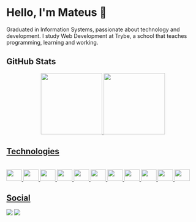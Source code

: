 # Hello, I'm Mateus 👋
Graduated in Information Systems, passionate about technology and development. I study Web Development at Trybe, a school that teaches programming, learning and working.
<!--
**mateusmsf94/mateusmsf94** is a ✨ _special_ ✨ repository because its `README.md` (this file) appears on your GitHub profile.

Here are some ideas to get you started:

- 🔭 I’m currently working on ...
- 🌱 I’m currently learning ...
- 👯 I’m looking to collaborate on ...
- 🤔 I’m looking for help with ...
- 💬 Ask me about ...
- 📫 How to reach me: ...
- 😄 Pronouns: ...
- ⚡ Fun fact: ...
-->
## GitHub Stats
<div align="center">
  <a href="https://github.com/mateusmsf94">
  <img height="160em" src="https://github-readme-stats.vercel.app/api?username=mateusmsf94&show_icons=true&theme=dracula&include_all_commits=true"/>
  <img height="160em" src="https://github-readme-stats.vercel.app/api/top-langs/?username=mateusmsf94&layout=compact&langs_count=7&theme=dracula"/>
</div>

## Technologies
<div style="display: inline_block"><br>
    <img height="30" width="40" src="https://cdn.jsdelivr.net/gh/devicons/devicon/icons/docker/docker-original.svg" />
    <img height="30" width="40" src="https://cdn.jsdelivr.net/gh/devicons/devicon/icons/express/express-original.svg" />
    <img height="30" width="40" src="https://cdn.jsdelivr.net/gh/devicons/devicon/icons/github/github-original.svg" />
    <img height="30" width="40" src="https://cdn.jsdelivr.net/gh/devicons/devicon/icons/javascript/javascript-original.svg" />
    <img height="30" width="40" src="https://cdn.jsdelivr.net/gh/devicons/devicon/icons/linux/linux-original.svg" />
    <img height="30" width="40" src="https://cdn.jsdelivr.net/gh/devicons/devicon/icons/mysql/mysql-original.svg" />
    <img height="30" width="40" src="https://cdn.jsdelivr.net/gh/devicons/devicon/icons/nodejs/nodejs-original-wordmark.svg" />    
    <img height="30" width="40" src="https://cdn.jsdelivr.net/gh/devicons/devicon/icons/python/python-original.svg" />
    <img height="30" width="40" src="https://cdn.jsdelivr.net/gh/devicons/devicon/icons/react/react-original.svg" />
    <img height="30" width="40" src="https://cdn.jsdelivr.net/gh/devicons/devicon/icons/ruby/ruby-original.svg" />
    <img height="30" width="40" src="https://cdn.jsdelivr.net/gh/devicons/devicon/icons/rails/rails-plain-wordmark.svg" />
</div>

## Social
  <div>
  <a href="https://www.linkedin.com/in/mateusmsf" target="_blank"><img src="https://img.shields.io/badge/-LinkedIn-%230077B5?style=for-the-badge&logo=linkedin&logoColor=white" target="_blank"></a>
  <a href = "mailto:mateusmelosf@gmail.com"><img src="https://img.shields.io/badge/-Gmail-BB001B?style=for-the-badge&logo=gmail&logoColor=white" target="_blank"></a>
  
  
  
  </div>
